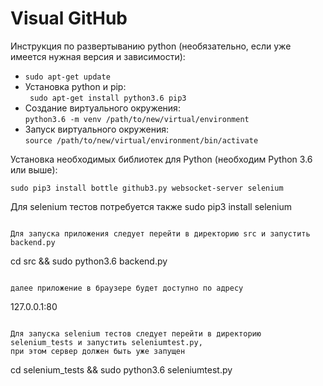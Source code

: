 
# Visual GitHub

Инструкция по развертыванию python (необязательно, если уже имеется нужная версия и зависимости):
* `sudo apt-get update`  
* Установка python и pip:  
` sudo apt-get install python3.6 pip3`
* Создание виртуального окружения:  
`python3.6 -m venv /path/to/new/virtual/environment`
* Запуск виртуального окружения:  
`source /path/to/new/virtual/environment/bin/activate`


Установка необходимых библиотек для Python (необходим Python 3.6 или выше):  
```
sudo pip3 install bottle github3.py websocket-server selenium
```
Для selenium тестов потребуется также sudo pip3 install selenium
```

Для запуска приложения следует перейти в директорию src и запустить backend.py 
```
cd src && sudo python3.6 backend.py
```

далее приложение в браузере будет доступно по адресу 
```
127.0.0.1:80
```

Для запуска selenium тестов следует перейти в директорию selenium_tests и запустить seleniumtest.py,
при этом сервер должен быть уже запущен
```
cd selenium_tests && sudo python3.6 seleniumtest.py
```